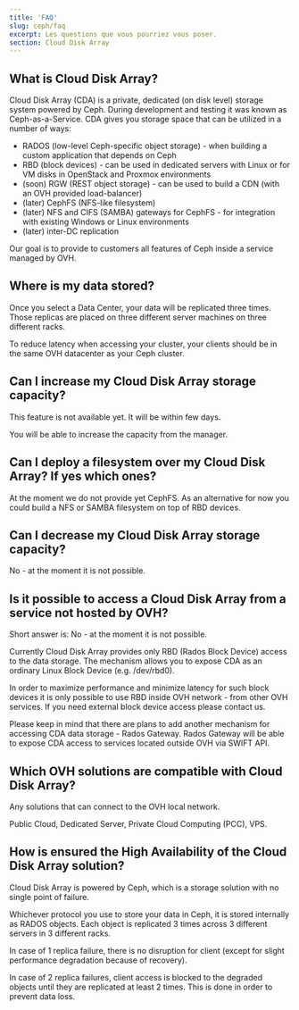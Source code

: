 ```yaml
---
title: 'FAQ'
slug: ceph/faq
excerpt: Les questions que vous pourriez vous poser.
section: Cloud Disk Array
---
```



## What is Cloud Disk Array?
Cloud Disk Array (CDA) is a private, dedicated (on disk level) storage system powered by Ceph. During development and testing it was known as Ceph-as-a-Service. CDA gives you storage space that can be utilized in a number of ways:

- RADOS (low-level Ceph-specific object storage) - when building a custom application that depends on Ceph
- RBD (block devices) - can be used in dedicated servers with Linux or for VM disks in OpenStack and Proxmox environments
- (soon) RGW (REST object storage) - can be used to build a CDN (with an OVH provided load-balancer)
- (later) CephFS (NFS-like filesystem)
- (later) NFS and CIFS (SAMBA) gateways for CephFS - for integration with existing Windows or Linux environments
- (later) inter-DC replication

Our goal is to provide to customers all features of Ceph inside a service managed by OVH.


## Where is my data stored?
Once you select a Data Center, your data will be replicated three times. Those replicas are placed on three different server machines on three different racks.

To reduce latency when accessing your cluster, your clients should be in the same OVH datacenter as your Ceph cluster.


## Can I increase my Cloud Disk Array storage capacity?
This feature is not available yet. It will be within few days.

You will be able to increase the capacity from the manager.


## Can I deploy a filesystem over my Cloud Disk Array? If yes which ones?
At the moment we do not provide yet CephFS. As an alternative for now you could build a NFS or SAMBA filesystem on top of RBD devices.


## Can I decrease my Cloud Disk Array storage capacity?
No - at the moment it is not possible.


## Is it possible to access a Cloud Disk Array from a service not hosted by OVH?
Short answer is: No - at the moment it is not possible.

Currently Cloud Disk Array provides only RBD (Rados Block Device) access to the data storage. The mechanism allows you to expose CDA as an ordinary Linux Block Device (e.g. /dev/rbd0).

In order to maximize performance and minimize latency for such block devices it is only possible to use RBD inside OVH network - from other OVH services. If you need external block device access please contact us.

Please keep in mind that there are plans to add another mechanism for accessing CDA data storage - Rados Gateway. Rados Gateway will be able to expose CDA access to services located outside OVH via SWIFT API.


## Which OVH solutions are compatible with Cloud Disk Array?
Any solutions that can connect to the OVH local network.

Public Cloud, Dedicated Server, Private Cloud Computing (PCC), VPS.


## How is ensured the High Availability of the Cloud Disk Array solution?
Cloud Disk Array is powered by Ceph, which is a storage solution with no single point of failure.

Whichever protocol you use to store your data in Ceph, it is stored internally as RADOS objects. Each object is replicated 3 times across 3 different servers in 3 different racks.

In case of 1 replica failure, there is no disruption for client (except for slight performance degradation because of recovery).

In case of 2 replica failures, client access is blocked to the degraded objects until they are replicated at least 2 times. This is done in order to prevent data loss.